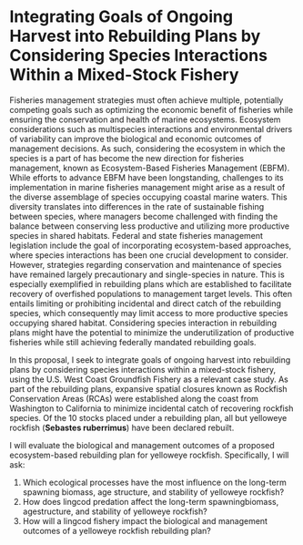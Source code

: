 # Integrating Goals of Ongoing Harvest into Rebuilding Plans by Considering Species Interactions Within a Mixed-Stock Fishery

Fisheries management strategies must often achieve multiple, potentially competing goals such as optimizing the economic benefit of fisheries while ensuring the conservation and health of marine ecosystems. Ecosystem considerations such as multispecies interactions and environmental drivers of variability can improve the biological and economic outcomes of management decisions. As such, considering the ecosystem in which the species is a part of has become the new direction for fisheries management, known as Ecosystem-Based Fisheries Management (EBFM). While efforts to advance EBFM have been longstanding, challenges to its implementation in marine fisheries management might arise as a result of the diverse assemblage of species occupying coastal marine waters. This diversity translates into differences in the rate of sustainable fishing between species, where managers become challenged with finding the balance between conserving less productive and utilizing more productive species in shared habitats. Federal and state fisheries management legislation include the goal of incorporating ecosystem-based approaches, where species interactions has been one crucial development to consider. However, strategies regarding conservation and maintenance of species have remained largely precautionary and single-species in nature. This is especially exemplified in rebuilding plans which are established to facilitate recovery of overfished populations to management target levels. This often entails limiting or prohibiting incidental and direct catch of the rebuilding species, which consequently may limit access to more productive species occupying shared habitat. Considering species interaction in rebuilding plans might have the potential to minimize the underutilization of productive fisheries while still achieving federally mandated rebuilding goals.

In this proposal, I seek to integrate goals of ongoing harvest into rebuilding plans by considering species interactions within a mixed-stock fishery, using the U.S. West Coast Groundfish Fishery as a relevant case study. As part of the rebuilding plans, expansive spatial closures known as Rockfish Conservation Areas (RCAs) were established along the coast from Washington to California to minimize incidental catch of recovering rockfish species. Of the 10 stocks placed under a rebuilding plan, all but yelloweye rockfish (**Sebastes ruberrimus**) have been declared rebuilt. 

I will evaluate the biological and management outcomes of a proposed ecosystem-based rebuilding plan for yelloweye rockfish. Specifically, I will ask:
1. Which ecological processes have the most influence on the long-term spawning biomass, age structure, and stability of yelloweye rockfish?
2. How does lingcod predation affect the long-term spawningbiomass, agestructure, and stability of yelloweye rockfish?
3. How will a lingcod fishery impact the biological and management outcomes of a yelloweye rockfish rebuilding plan?


